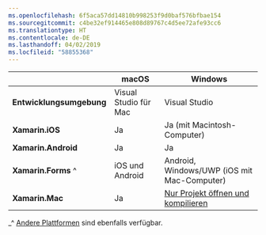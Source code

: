 ```yaml
---
ms.openlocfilehash: 6f5aca57dd14810b998253f9d0baf576bfbae154
ms.sourcegitcommit: c4be32ef914465e808d89767c4d5ee72afe93cc6
ms.translationtype: HT
ms.contentlocale: de-DE
ms.lasthandoff: 04/02/2019
ms.locfileid: "58855368"
---
```

||macOS|Windows|
|---|---|---|
|**Entwicklungsumgebung**|Visual Studio für Mac|Visual Studio|
|**Xamarin.iOS**|Ja|Ja (mit Macintosh-Computer)|
|**Xamarin.Android**|Ja|Ja|
|**Xamarin.Forms** ^|iOS und Android|Android, Windows/UWP (iOS mit Mac-Computer)|
|**Xamarin.Mac**|Ja|[Nur Projekt öffnen und kompilieren](https://developer.xamarin.com/releases/vs/xamarin.vs_4/xamarin.vs_4.2/#Xamarin.Mac_minimum_support.)|

_^ [Andere Plattformen](https://github.com/xamarin/Xamarin.Forms/wiki/Platform-Support) sind ebenfalls verfügbar.